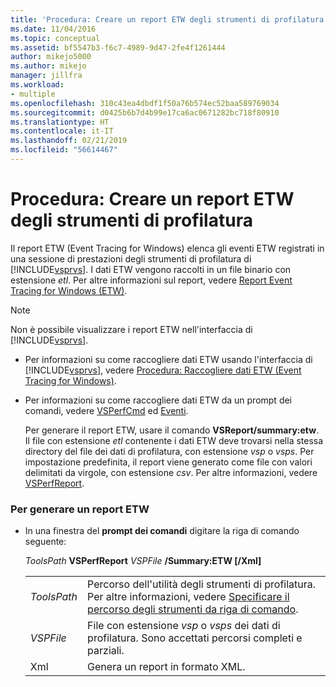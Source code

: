 ```yaml
---
title: 'Procedura: Creare un report ETW degli strumenti di profilatura | Microsoft Docs'
ms.date: 11/04/2016
ms.topic: conceptual
ms.assetid: bf5547b3-f6c7-4989-9d47-2fe4f1261444
author: mikejo5000
ms.author: mikejo
manager: jillfra
ms.workload:
- multiple
ms.openlocfilehash: 310c43ea4dbdf1f50a76b574ec52baa589769034
ms.sourcegitcommit: d0425b6b7d4b99e17ca6ac0671282bc718f80910
ms.translationtype: HT
ms.contentlocale: it-IT
ms.lasthandoff: 02/21/2019
ms.locfileid: "56614467"
---
```

# <a name="how-to-create-a-profiling-tools-etw-report"></a>Procedura: Creare un report ETW degli strumenti di profilatura
Il report ETW (Event Tracing for Windows) elenca gli eventi ETW registrati in una sessione di prestazioni degli strumenti di profilatura di [!INCLUDE[vsprvs](../code-quality/includes/vsprvs_md.md)]. I dati ETW vengono raccolti in un file binario con estensione *etl*. Per altre informazioni sul report, vedere [Report Event Tracing for Windows (ETW)](../profiling/event-tracing-for-windows-etw-report.md).

> [!NOTE]
>  Non è possibile visualizzare i report ETW nell'interfaccia di [!INCLUDE[vsprvs](../code-quality/includes/vsprvs_md.md)].

- Per informazioni su come raccogliere dati ETW usando l'interfaccia di [!INCLUDE[vsprvs](../code-quality/includes/vsprvs_md.md)], vedere [Procedura: Raccogliere dati ETW (Event Tracing for Windows)](../profiling/how-to-collect-event-tracing-for-windows-etw-data.md).

- Per informazioni su come raccogliere dati ETW da un prompt dei comandi, vedere [VSPerfCmd](../profiling/vsperfcmd.md) ed [Eventi](../profiling/events-vsperfcmd.md).

  Per generare il report ETW, usare il comando **VSReport/summary:etw**. Il file con estensione *etl* contenente i dati ETW deve trovarsi nella stessa directory del file dei dati di profilatura, con estensione *vsp* o *vsps*. Per impostazione predefinita, il report viene generato come file con valori delimitati da virgole, con estensione *csv*. Per altre informazioni, vedere [VSPerfReport](../profiling/vsperfreport.md).

### <a name="to-generate-an-etw-report"></a>Per generare un report ETW

-   In una finestra del **prompt dei comandi** digitare la riga di comando seguente:

     *ToolsPath* **VSPerfReport** *VSPFile*  **/Summary:ETW [/Xml]**

    |||
    |-|-|
    |*ToolsPath*|Percorso dell'utilità degli strumenti di profilatura. Per altre informazioni, vedere [Specificare il percorso degli strumenti da riga di comando](../profiling/specifying-the-path-to-profiling-tools-command-line-tools.md).|
    |*VSPFile*|File con estensione *vsp* o *vsps* dei dati di profilatura. Sono accettati percorsi completi e parziali.|
    |Xml|Genera un report in formato XML.|
